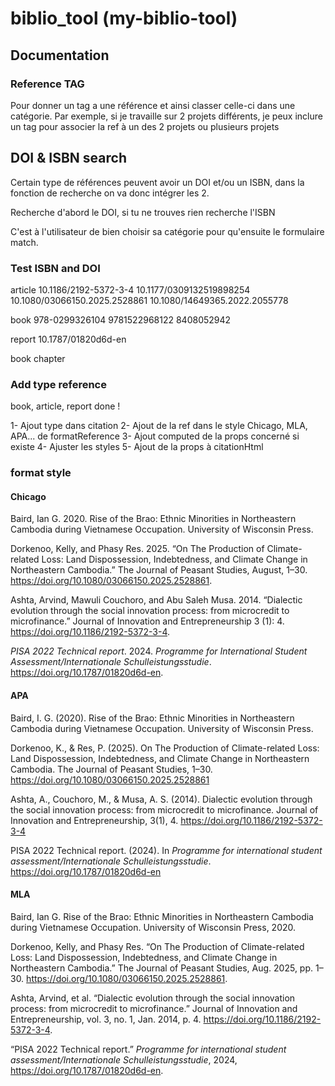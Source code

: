 # biblio_tool (my-biblio-tool)

## Documentation

### Reference TAG

Pour donner un tag a une référence et ainsi classer celle-ci dans une catégorie. Par exemple, si je travaille sur 2 projets différents, je peux inclure un tag pour associer la ref à un des 2 projets ou plusieurs projets

## DOI & ISBN search

Certain type de références peuvent avoir un DOI et/ou un ISBN, dans la fonction de recherche on va donc intégrer les 2.

Recherche d'abord le DOI, si tu ne trouves rien recherche l'ISBN

C'est à l'utilisateur de bien choisir sa catégorie pour qu'ensuite le formulaire match.

### Test ISBN and DOI

article
10.1186/2192-5372-3-4
10.1177/0309132519898254
10.1080/03066150.2025.2528861
10.1080/14649365.2022.2055778

book
978-0299326104
9781522968122
8408052942

report
10.1787/01820d6d-en

book chapter

### Add type reference

book, article, report done !

1- Ajout type dans citation
2- Ajout de la ref dans le style Chicago, MLA, APA... de formatReference
3- Ajout computed de la props concerné si existe
4- Ajuster les styles
5- Ajout de la props à citationHtml

### format style

#### Chicago

Baird, Ian G. 2020. Rise of the Brao: Ethnic Minorities in Northeastern Cambodia during Vietnamese Occupation. University of Wisconsin Press.

Dorkenoo, Kelly, and Phasy Res. 2025. “On The Production of Climate-related Loss: Land Dispossession, Indebtedness, and Climate Change in Northeastern Cambodia.” The Journal of Peasant Studies, August, 1–30. https://doi.org/10.1080/03066150.2025.2528861.

Ashta, Arvind, Mawuli Couchoro, and Abu Saleh Musa. 2014. “Dialectic evolution through the social innovation process: from microcredit to microfinance.” Journal of Innovation and Entrepreneurship 3 (1): 4. https://doi.org/10.1186/2192-5372-3-4.

_PISA 2022 Technical report_. 2024. _Programme for International Student Assessment/Internationale Schulleistungsstudie_. https://doi.org/10.1787/01820d6d-en.

#### APA

Baird, I. G. (2020). Rise of the Brao: Ethnic Minorities in Northeastern Cambodia during Vietnamese Occupation. University of Wisconsin Press.

Dorkenoo, K., & Res, P. (2025). On The Production of Climate-related Loss: Land Dispossession, Indebtedness, and Climate Change in Northeastern Cambodia. The Journal of Peasant Studies, 1–30. https://doi.org/10.1080/03066150.2025.2528861

Ashta, A., Couchoro, M., & Musa, A. S. (2014). Dialectic evolution through the social innovation process: from microcredit to microfinance. Journal of Innovation and Entrepreneurship, 3(1), 4. https://doi.org/10.1186/2192-5372-3-4

PISA 2022 Technical report. (2024). In _Programme for international student assessment/Internationale Schulleistungsstudie_. https://doi.org/10.1787/01820d6d-en

#### MLA

Baird, Ian G. Rise of the Brao: Ethnic Minorities in Northeastern Cambodia during Vietnamese Occupation. University of Wisconsin Press, 2020.

Dorkenoo, Kelly, and Phasy Res. “On The Production of Climate-related Loss: Land Dispossession, Indebtedness, and Climate Change in Northeastern Cambodia.” The Journal of Peasant Studies, Aug. 2025, pp. 1–30. https://doi.org/10.1080/03066150.2025.2528861.

Ashta, Arvind, et al. “Dialectic evolution through the social innovation process: from microcredit to microfinance.” Journal of Innovation and Entrepreneurship, vol. 3, no. 1, Jan. 2014, p. 4. https://doi.org/10.1186/2192-5372-3-4.

“PISA 2022 Technical report.” _Programme for international student assessment/Internationale Schulleistungsstudie_, 2024, https://doi.org/10.1787/01820d6d-en.
